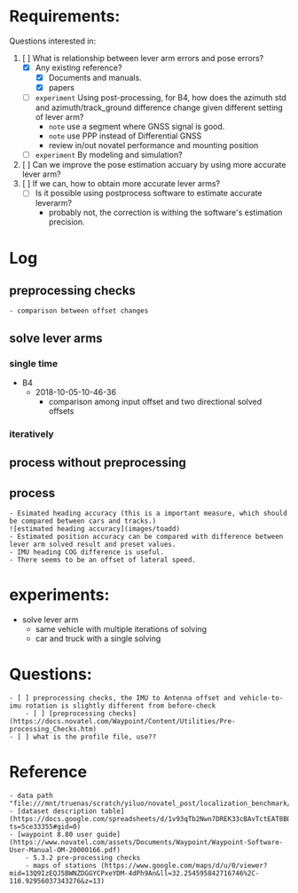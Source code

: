 # Requirements:
Questions interested in:
1. [ ] What is relationship between lever arm errors and pose errors?
	- [x] Any existing reference?
		- [x] Documents and manuals.
		- [x] papers
	- [ ] `experiment` Using post-processing, for B4, how does the azimuth std and azimuth/track_ground difference change given different setting of lever arm?
		- `note` use a segment where GNSS signal is good.
		- `note` use PPP instead of Differential GNSS
		- review in/out novatel performance and mounting position 
	- [ ] `experiment` By modeling and simulation?
2. [ ] Can we improve the pose estimation accuary by using more accurate lever arm?
3. [ ] If we can, how to obtain more accurate lever arms?
	- [ ] Is it possible using postprocess software to estimate accurate leverarm?
		- probably not, the correction is withing the software's estimation precision.

# Log
## preprocessing checks
	- comparison between offset changes
## solve lever arms
### single time
- B4
	- 2018-10-05-10-46-36 
		- comparison among input offset and two directional solved offsets
### iteratively

## process without preprocessing

## process
	- Esimated heading accuracy (this is a important measure, which should be compared between cars and tracks.)
	![estimated heading accuracy](images/toadd)
	- Estimated position accuracy can be compared with difference between lever arm solved result and preset values.
	- IMU heading COG difference is useful.
	- There seems to be an offset of lateral speed.

# experiments:
- solve lever arm
	- same vehicle with multiple iterations of solving
	- car and truck with a single solving

# Questions:
	- [ ] preprocessing checks, the IMU to Antenna offset and vehicle-to-imu rotation is slightly different from before-check
		- [ ] [preprocessing checks](https://docs.novatel.com/Waypoint/Content/Utilities/Pre-processing_Checks.htm)
	- [ ] what is the profile file, use??

# Reference
	- data path "file:///mnt/truenas/scratch/yiluo/novatel_post/localization_benchmark/novatel_log"
	- [dataset description table](https://docs.google.com/spreadsheets/d/1v93qTb2Nwn7DREK33cBAvTctEAT8BQdINWMPoRmNxwE/edit?ts=5ce33355#gid=0)
	- [waypoint 8.80 user guide](https://www.novatel.com/assets/Documents/Waypoint/Waypoint-Software-User-Manual-OM-20000166.pdf)
		- 5.3.2 pre-processing checks
		- maps of stations (https://www.google.com/maps/d/u/0/viewer?mid=13Q9IzEQJ5BWNZDGGYCPxeYDM-4dPh9An&ll=32.254595842716746%2C-110.92956037343276&z=13)
